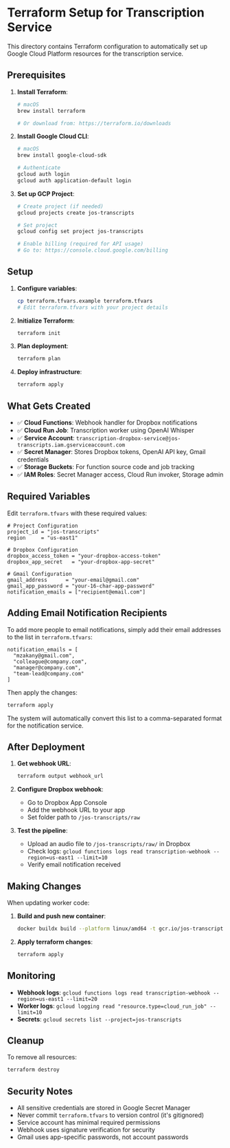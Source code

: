 # Terraform Setup for Transcription Service

This directory contains Terraform configuration to automatically set up Google Cloud Platform resources for the transcription service.

## Prerequisites

1. **Install Terraform**:
   ```bash
   # macOS
   brew install terraform

   # Or download from: https://terraform.io/downloads
   ```

2. **Install Google Cloud CLI**:
   ```bash
   # macOS
   brew install google-cloud-sdk

   # Authenticate
   gcloud auth login
   gcloud auth application-default login
   ```

3. **Set up GCP Project**:
   ```bash
   # Create project (if needed)
   gcloud projects create jos-transcripts

   # Set project
   gcloud config set project jos-transcripts

   # Enable billing (required for API usage)
   # Go to: https://console.cloud.google.com/billing
   ```

## Setup

1. **Configure variables**:
   ```bash
   cp terraform.tfvars.example terraform.tfvars
   # Edit terraform.tfvars with your project details
   ```

2. **Initialize Terraform**:
   ```bash
   terraform init
   ```

3. **Plan deployment**:
   ```bash
   terraform plan
   ```

4. **Deploy infrastructure**:
   ```bash
   terraform apply
   ```

## What Gets Created

- ✅ **Cloud Functions**: Webhook handler for Dropbox notifications
- ✅ **Cloud Run Job**: Transcription worker using OpenAI Whisper
- ✅ **Service Account**: `transcription-dropbox-service@jos-transcripts.iam.gserviceaccount.com`
- ✅ **Secret Manager**: Stores Dropbox tokens, OpenAI API key, Gmail credentials
- ✅ **Storage Buckets**: For function source code and job tracking
- ✅ **IAM Roles**: Secret Manager access, Cloud Run invoker, Storage admin

## Required Variables

Edit `terraform.tfvars` with these required values:

```hcl
# Project Configuration
project_id = "jos-transcripts"
region     = "us-east1"

# Dropbox Configuration
dropbox_access_token = "your-dropbox-access-token"
dropbox_app_secret   = "your-dropbox-app-secret"

# Gmail Configuration
gmail_address      = "your-email@gmail.com"
gmail_app_password = "your-16-char-app-password"
notification_emails = ["recipient@email.com"]
```

## Adding Email Notification Recipients

To add more people to email notifications, simply add their email addresses to the list in `terraform.tfvars`:

```hcl
notification_emails = [
  "mzakany@gmail.com",
  "colleague@company.com", 
  "manager@company.com",
  "team-lead@company.com"
]
```

Then apply the changes:
```bash
terraform apply
```

The system will automatically convert this list to a comma-separated format for the notification service.

## After Deployment

1. **Get webhook URL**:
   ```bash
   terraform output webhook_url
   ```

2. **Configure Dropbox webhook**:
   - Go to Dropbox App Console
   - Add the webhook URL to your app
   - Set folder path to `/jos-transcripts/raw`

3. **Test the pipeline**:
   - Upload an audio file to `/jos-transcripts/raw/` in Dropbox
   - Check logs: `gcloud functions logs read transcription-webhook --region=us-east1 --limit=10`
   - Verify email notification received

## Making Changes

When updating worker code:

1. **Build and push new container**:
   ```bash
   docker buildx build --platform linux/amd64 -t gcr.io/jos-transcripts/transcription-worker:latest worker/ --push
   ```

2. **Apply terraform changes**:
   ```bash
   terraform apply
   ```

## Monitoring

- **Webhook logs**: `gcloud functions logs read transcription-webhook --region=us-east1 --limit=20`
- **Worker logs**: `gcloud logging read "resource.type=cloud_run_job" --limit=10`
- **Secrets**: `gcloud secrets list --project=jos-transcripts`

## Cleanup

To remove all resources:
```bash
terraform destroy
```

## Security Notes

- All sensitive credentials are stored in Google Secret Manager
- Never commit `terraform.tfvars` to version control (it's gitignored)
- Service account has minimal required permissions
- Webhook uses signature verification for security
- Gmail uses app-specific passwords, not account passwords